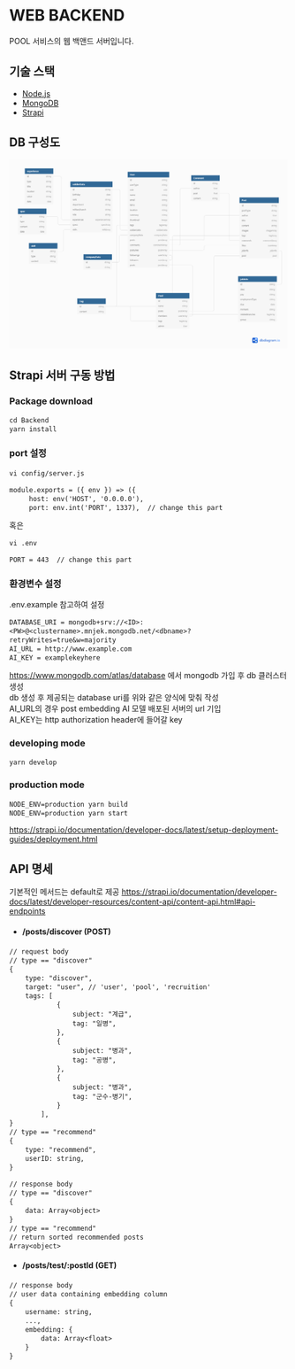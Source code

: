 # WEB BACKEND
POOL 서비스의 웹 백앤드 서버입니다.

## 기술 스택
- [Node.js](https://nodejs.org/)
- [MongoDB](https://www.mongodb.com/)
- [Strapi](https://strapi.io/)

## DB 구성도
![dbdiagram](/Doc/imgs/db-diagram.png)

## Strapi 서버 구동 방법
### Package download
```
cd Backend
yarn install
```
### port 설정
```
vi config/server.js
```
```
module.exports = ({ env }) => ({
     host: env('HOST', '0.0.0.0'),
     port: env.int('PORT', 1337),  // change this part
```
혹은 
```
vi .env
```
```
PORT = 443  // change this part
```
### 환경변수 설정
.env.example 참고하여 설정
```
DATABASE_URI = mongodb+srv://<ID>:<PW>@<clustername>.mnjek.mongodb.net/<dbname>?retryWrites=true&w=majority
AI_URL = http://www.example.com
AI_KEY = examplekeyhere
```
https://www.mongodb.com/atlas/database 에서 mongodb 가입 후 db 클러스터 생성  
db 생성 후 제공되는 database uri를 위와 같은 양식에 맞춰 작성  
AI_URL의 경우 post embedding AI 모델 배포된 서버의 url 기입  
AI_KEY는 http authorization header에 들어갈 key

### developing mode
```
yarn develop
```
### production mode
```
NODE_ENV=production yarn build
NODE_ENV=production yarn start
```
https://strapi.io/documentation/developer-docs/latest/setup-deployment-guides/deployment.html

## API 명세
기본적인 메서드는 default로 제공
https://strapi.io/documentation/developer-docs/latest/developer-resources/content-api/content-api.html#api-endpoints  
- #### /posts/discover (POST)
```
// request body
// type == "discover"
{
    type: "discover",
	target: "user", // 'user', 'pool', 'recruition'
	tags: [
			{ 
				subject: "계급", 
				tag: "일병",
			},
			{
				subject: "병과",
				tag: "공병",
			},
			{
				subject: "병과",
				tag: "군수-병기",
			}
		],
}
// type == "recommend"
{
    type: "recommend",
    userID: string,
}
```
```
// response body
// type == "discover"
{
    data: Array<object>
}
// type == "recommend"
// return sorted recommended posts
Array<object>
```

- #### /posts/test/:postId (GET)

```
// response body
// user data containing embedding column
{
    username: string,
    ...,
    embedding: {
        data: Array<float>
    }
}
```